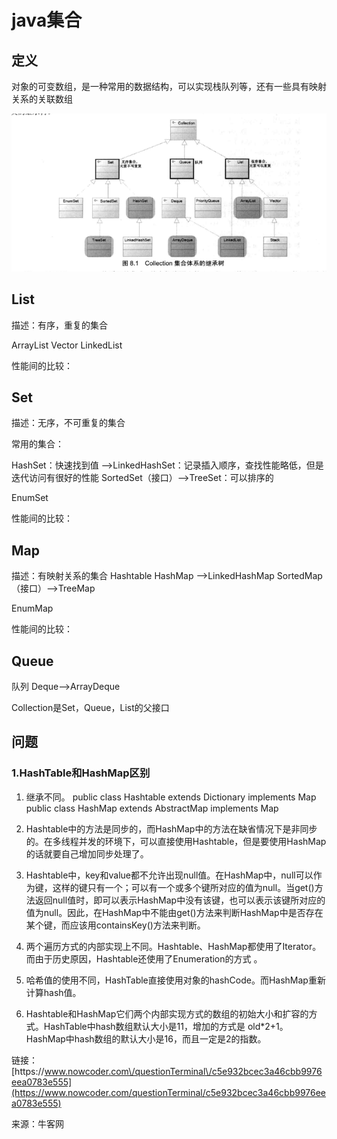 # java集合

## 定义

对象的可变数组，是一种常用的数据结构，可以实现栈队列等，还有一些具有映射关系的关联数组

![](collection-1.png)

## List

描述：有序，重复的集合

ArrayList
Vector
LinkedList

性能间的比较：

## Set

描述：无序，不可重复的集合

常用的集合：

HashSet：快速找到值
--&gt;LinkedHashSet：记录插入顺序，查找性能略低，但是迭代访问有很好的性能
SortedSet（接口）--&gt;TreeSet：可以排序的

EnumSet

性能间的比较：

## Map

描述：有映射关系的集合
Hashtable
HashMap
--&gt;LinkedHashMap
SortedMap（接口）--&gt;TreeMap

EnumMap

性能间的比较：

## Queue

队列
Deque--&gt;ArrayDeque

Collection是Set，Queue，List的父接口

## 问题

### 1.HashTable和HashMap区别

1. 继承不同。
  public class Hashtable extends Dictionary implements Map public class HashMap extends AbstractMap implements Map

2. Hashtable中的方法是同步的，而HashMap中的方法在缺省情况下是非同步的。在多线程并发的环境下，可以直接使用Hashtable，但是要使用HashMap的话就要自己增加同步处理了。


1. Hashtable中，key和value都不允许出现null值。在HashMap中，null可以作为键，这样的键只有一个；可以有一个或多个键所对应的值为null。当get\(\)方法返回null值时，即可以表示HashMap中没有该键，也可以表示该键所对应的值为null。因此，在HashMap中不能由get\(\)方法来判断HashMap中是否存在某个键，而应该用containsKey\(\)方法来判断。

2. 两个遍历方式的内部实现上不同。Hashtable、HashMap都使用了Iterator。而由于历史原因，Hashtable还使用了Enumeration的方式 。

3. 哈希值的使用不同，HashTable直接使用对象的hashCode。而HashMap重新计算hash值。

4. Hashtable和HashMap它们两个内部实现方式的数组的初始大小和扩容的方式。HashTable中hash数组默认大小是11，增加的方式是 old\*2+1。HashMap中hash数组的默认大小是16，而且一定是2的指数。


链接： [https:\/\/www.nowcoder.com\/questionTerminal\/c5e932bcec3a46cbb9976eea0783e555](https://www.nowcoder.com/questionTerminal/c5e932bcec3a46cbb9976eea0783e555)

来源：牛客网

